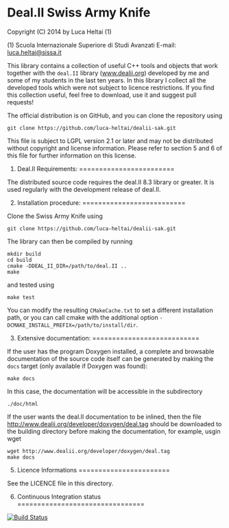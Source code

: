Deal.II Swiss Army Knife
========================

Copyright (C) 2014 by Luca Heltai (1) 

(1) Scuola Internazionale Superiore di Studi Avanzati
    E-mail: luca.heltai@sissa.it

This library contains a collection of useful C++ tools and objects
that work together with the `deal.II` library (www.dealii.org)
developed by me and some of my students in the last ten years.  In
this library I collect all the developed tools which were not subject
to licence restrictions. If you find this collection useful, feel free
to download, use it and suggest pull requests!

The official distribution is on GitHub, and you can clone the
repository using

	git clone https://github.com/luca-heltai/dealii-sak.git

This file is subject to LGPL version 2.1 or later and may not be
distributed without copyright and license information. Please refer to
section 5 and 6 of this file for further information on this license.

1. Deal.II Requirements:
========================

The distributed source code requires the deal.II 8.3 library or
greater. It is used regularly with the development release of deal.II.

2. Installation procedure:
==========================

Clone the Swiss Army Knife using 

	git clone https://github.com/luca-heltai/dealii-sak.git

The library can then be compiled by running

	mkdir build
	cd build
	cmake -DDEAL_II_DIR=/path/to/deal.II ..
	make

and tested using 
    
	make test

You can modify the resulting `CMakeCache.txt` to set a different 
installation path, or you can call cmake with the additional
option `-DCMAKE_INSTALL_PREFIX=/path/to/install/dir`. 
	
3. Extensive documentation:
===========================

If the user has the program Doxygen installed, a complete and
browsable documentation of the source code itself can be generated by
making the `docs` target (only available if Doxygen was found):

	make docs

In this case, the documentation will be accessible in the subdirectory

	./doc/html

If the user wants the deal.II documentation to be inlined, then the
file http://www.dealii.org/developer/doxygen/deal.tag should be
downloaded to the building directory before making the documentation,
for example, usgin wget

	wget http://www.dealii.org/developer/doxygen/deal.tag
	make docs

5. Licence Informations
=======================

See the LICENCE file in this directory.

6. Continuous Integration status
================================

[![Build Status](https://travis-ci.org/luca-heltai/dealii-sak.svg?branch=v0.1.1)](https://travis-ci.org/luca-heltai/dealii-sak)
